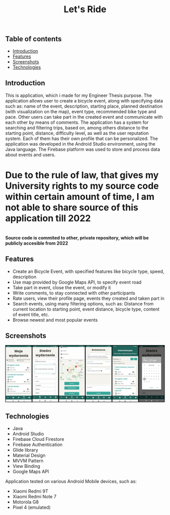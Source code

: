<h1 align="center">
 <strong>Let's Ride</strong>
 <br/><br/>
</h1>


## Table of contents
* [Introduction](#introduction)
* [Features](#features)
* [Screenshots](#screenshots)
* [Technologies](#technologies)

## Introduction
This is application, which i made for my Engineer Thesis purpose. The application allows user to create a bicycle event, along with specifying data such as: name of the event, description, starting place, planned destination (with visualization on the map), event type, recommended bike type and pace. Other users can take part in the created event and communicate with each other by means of comments. The application has a system for searching and filtering trips, based on, among others distance to the starting point, distance, difficulty level, as well as the user reputation system. Each of them has their own profile that can be personalized.
The application was developed in the Android Studio environment, using the Java language. The Firebase platform was used to store and process data about events and users.
<h1><b>Due to the rule of law, that gives my University rights to my source code within certain amount of time, I am not able to share source of this application till 2022 </h1><br> Source code is commited to other, private repository, which will be publicly accesible from 2022 </b>

## Features
* Create an Bicycle Event, with specified features like bicycle type, speed, description
* Use map provided by Google Maps API, to specify event road
* Take part in event, close the event, or modify it
* Write comments, to stay connected with other participants
* Rate users, view their profile page, events they created and taken part in
* Search events, using many filtering options, such as: Distance from current location to starting point, event distance, bicycle type, content of event title, etc.
* Browse newest and most popular events

## Screenshots
<p align="center">
 <img src="./letsride.jpg" alt="Screenshot form Let's Ride application"/>
</p>

## Technologies
* Java
* Android Studio
* Firebase Cloud Firestore
* Firebase Authentication
* Glide library
* Material Design
* MVVM Pattern
* View Binding
* Google Maps API

Application tested on various Android Mobile devices, such as:
* Xiaomi Redmi 9T
* Xiaomi Redmi Note 7
* Motorola G8
* Pixel 4 (emulated)
